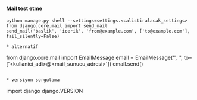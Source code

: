 #### Mail test etme
```
python manage.py shell --settings=settings.<calistiralacak_settings>
from django.core.mail import send_mail
send_mail('baslik', 'icerik', 'from@example.com', ['to@example.com'], fail_silently=False)

* alternatif
```
from django.core.mail import EmailMessage
email = EmailMessage('<kelime1>', '<kelime2>', to=['<kullanici_adi>@<mail_sunucu_adresi>'])
email.send()
```

* versiyon sorgulama
```
import django
django.VERSION
```
